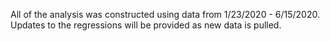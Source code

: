 All of the analysis was constructed using data from 1/23/2020 - 6/15/2020. Updates to the regressions will be provided as new data is pulled.
